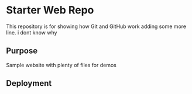 # Starter Web Repo

This repository is for showing how Git and GitHub work
adding some more line. i dont know why
## Purpose

Sample website with plenty of files for demos

## Deployment
